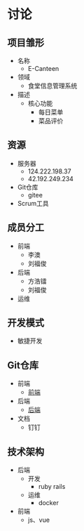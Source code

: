 # 讨论

## 项目雏形

- 名称
  - E-Canteen
- 领域
  - 食堂信息管理系统
- 描述
  - 核心功能
    - 每日菜单
    - 菜品评价

## 资源

- 服务器
  - 124.222.198.37
  - 42.192.249.234
- Git仓库
  - gitee 
- Scrum工具

## 成员分工

- 前端
  - 李澳
  - 刘福俊
- 后端
  - 方浩镭
  - 刘福俊
- 运维

## 开发模式

- 敏捷开发


## Git仓库

- 前端
  - [前端](https://gitee.com/e-canteen/e-canteen-uniapp)
- 后端
  - [后端](https://gitee.com/e-canteen/e-canteen-backend)
- 文档
  - 钉钉

## 技术架构

- 后端
  - 开发
    - ruby rails
  - 运维
    - docker
- 前端
  - js、vue
